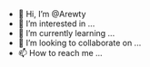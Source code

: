 - 👋 Hi, I’m @Arewty
- 👀 I’m interested in ...
- 🌱 I’m currently learning ...
- 💞️ I’m looking to collaborate on ...
- 📫 How to reach me ...

<!---
Arewty/Arewty is a ✨ special ✨ repository because its `README.md` (this file) appears on your GitHub profile.
You can click the Preview link to take a look at your changes.
--->
